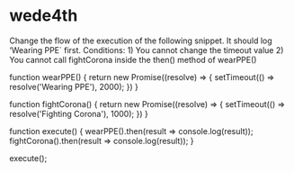# wede4th
Change the flow of the execution of the following snippet. It should log ‘Wearing PPE` first.
Conditions: 1) You cannot change the timeout value 2) You cannot call fightCorona inside the then() method of wearPPE()

function wearPPE() {
    return new Promise((resolve) => {
        setTimeout(() => resolve('Wearing PPE'), 2000);
    })
}

function fightCorona() {
    return new Promise((resolve) => {
        setTimeout(() => resolve('Fighting Corona'), 1000);
    })
}

function execute() {
    wearPPE().then(result => console.log(result));
    fightCorona().then(result => console.log(result));
}

execute();
